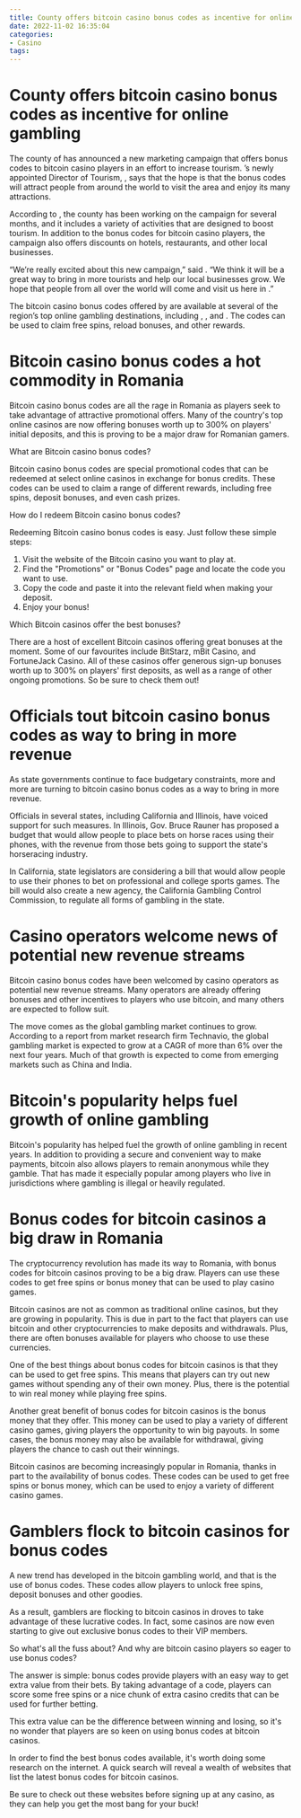 ```yaml
---
title: County offers bitcoin casino bonus codes as incentive for online gambling
date: 2022-11-02 16:35:04
categories:
- Casino
tags:
---
```



#  County offers bitcoin casino bonus codes as incentive for online gambling

The county of <county> has announced a new marketing campaign that offers bonus codes to bitcoin casino players in an effort to increase tourism. <county>’s newly appointed Director of Tourism, <name>, says that the hope is that the bonus codes will attract people from around the world to visit the area and enjoy its many attractions.

According to <name>, the county has been working on the campaign for several months, and it includes a variety of activities that are designed to boost tourism. In addition to the bonus codes for bitcoin casino players, the campaign also offers discounts on hotels, restaurants, and other local businesses.

“We’re really excited about this new campaign,” said <name>. “We think it will be a great way to bring in more tourists and help our local businesses grow. We hope that people from all over the world will come and visit us here in <county>.”

The bitcoin casino bonus codes offered by <county> are available at several of the region’s top online gambling destinations, including <casino1>, <casino2>, and <casino3>. The codes can be used to claim free spins, reload bonuses, and other rewards.

#  Bitcoin casino bonus codes a hot commodity in Romania

Bitcoin casino bonus codes are all the rage in Romania as players seek to take advantage of attractive promotional offers. Many of the country's top online casinos are now offering bonuses worth up to 300% on players' initial deposits, and this is proving to be a major draw for Romanian gamers.

What are Bitcoin casino bonus codes?

Bitcoin casino bonus codes are special promotional codes that can be redeemed at select online casinos in exchange for bonus credits. These codes can be used to claim a range of different rewards, including free spins, deposit bonuses, and even cash prizes.

How do I redeem Bitcoin casino bonus codes?

Redeeming Bitcoin casino bonus codes is easy. Just follow these simple steps:
1. Visit the website of the Bitcoin casino you want to play at.
2. Find the "Promotions" or "Bonus Codes" page and locate the code you want to use.
3. Copy the code and paste it into the relevant field when making your deposit.
4. Enjoy your bonus!

Which Bitcoin casinos offer the best bonuses?

There are a host of excellent Bitcoin casinos offering great bonuses at the moment. Some of our favourites include BitStarz, mBit Casino, and FortuneJack Casino. All of these casinos offer generous sign-up bonuses worth up to 300% on players' first deposits, as well as a range of other ongoing promotions. So be sure to check them out!

#  Officials tout bitcoin casino bonus codes as way to bring in more revenue

As state governments continue to face budgetary constraints, more and more are turning to bitcoin casino bonus codes as a way to bring in more revenue.

Officials in several states, including California and Illinois, have voiced support for such measures. In Illinois, Gov. Bruce Rauner has proposed a budget that would allow people to place bets on horse races using their phones, with the revenue from those bets going to support the state's horseracing industry.

In California, state legislators are considering a bill that would allow people to use their phones to bet on professional and college sports games. The bill would also create a new agency, the California Gambling Control Commission, to regulate all forms of gambling in the state.

 # Casino operators welcome news of potential new revenue streams

Bitcoin casino bonus codes have been welcomed by casino operators as potential new revenue streams. Many operators are already offering bonuses and other incentives to players who use bitcoin, and many others are expected to follow suit.

The move comes as the global gambling market continues to grow. According to a report from market research firm Technavio, the global gambling market is expected to grow at a CAGR of more than 6% over the next four years. Much of that growth is expected to come from emerging markets such as China and India.

# Bitcoin's popularity helps fuel growth of online gambling

Bitcoin's popularity has helped fuel the growth of online gambling in recent years. In addition to providing a secure and convenient way to make payments, bitcoin also allows players to remain anonymous while they gamble. That has made it especially popular among players who live in jurisdictions where gambling is illegal or heavily regulated.

#  Bonus codes for bitcoin casinos a big draw in Romania

The cryptocurrency revolution has made its way to Romania, with bonus codes for bitcoin casinos proving to be a big draw. Players can use these codes to get free spins or bonus money that can be used to play casino games.

Bitcoin casinos are not as common as traditional online casinos, but they are growing in popularity. This is due in part to the fact that players can use bitcoin and other cryptocurrencies to make deposits and withdrawals. Plus, there are often bonuses available for players who choose to use these currencies.

One of the best things about bonus codes for bitcoin casinos is that they can be used to get free spins. This means that players can try out new games without spending any of their own money. Plus, there is the potential to win real money while playing free spins.

Another great benefit of bonus codes for bitcoin casinos is the bonus money that they offer. This money can be used to play a variety of different casino games, giving players the opportunity to win big payouts. In some cases, the bonus money may also be available for withdrawal, giving players the chance to cash out their winnings.

Bitcoin casinos are becoming increasingly popular in Romania, thanks in part to the availability of bonus codes. These codes can be used to get free spins or bonus money, which can be used to enjoy a variety of different casino games.

#  Gamblers flock to bitcoin casinos for bonus codes

A new trend has developed in the bitcoin gambling world, and that is the use of bonus codes. These codes allow players to unlock free spins, deposit bonuses and other goodies.

As a result, gamblers are flocking to bitcoin casinos in droves to take advantage of these lucrative codes. In fact, some casinos are now even starting to give out exclusive bonus codes to their VIP members.

So what's all the fuss about? And why are bitcoin casino players so eager to use bonus codes?

The answer is simple: bonus codes provide players with an easy way to get extra value from their bets. By taking advantage of a code, players can score some free spins or a nice chunk of extra casino credits that can be used for further betting.

This extra value can be the difference between winning and losing, so it's no wonder that players are so keen on using bonus codes at bitcoin casinos.

In order to find the best bonus codes available, it's worth doing some research on the internet. A quick search will reveal a wealth of websites that list the latest bonus codes for bitcoin casinos.

Be sure to check out these websites before signing up at any casino, as they can help you get the most bang for your buck!